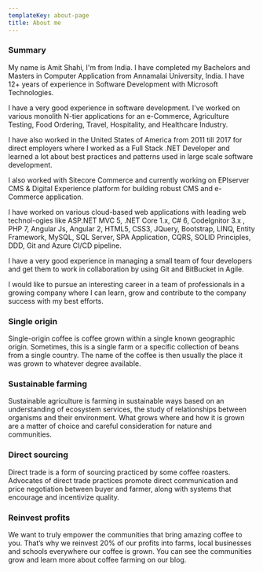 ```yaml
---
templateKey: about-page
title: About me
---
```

### Summary

My name is Amit Shahi, I'm from India. I have completed my Bachelors and Masters in Computer Application from Annamalai University, India. I have 12+ years of experience in Software Development with Microsoft Technologies.

I have a very good experience in software development. I've worked on various monolith N-tier applications for an e-Commerce, Agriculture Testing, Food Ordering, Travel, Hospitality, and Healthcare Industry. 

I have also worked in the United States of America from 2011 till 2017 for direct employers where I worked as a Full Stack .NET Developer and learned a lot about best practices and patterns used in large scale software development.

I also worked with Sitecore Commerce and currently working on EPIserver CMS & Digital Experience platform for building robust CMS and e-Commerce application.

I have worked on various cloud-based web applications with leading web technol-ogies like ASP.NET MVC 5, .NET Core 1.x, C# 6, CodeIgnitor 3.x , PHP 7, Angular Js, Angular 2, HTML5, CSS3, JQuery, Bootstrap, LINQ, Entity Framework, MySQL, SQL Server, SPA Application, CQRS, SOLID Principles, DDD, Git and Azure CI/CD pipeline.

I have a very good experience in managing a small team of four developers and get them to work in collaboration by using Git and BitBucket in Agile.

I would like to pursue an interesting career in a team of professionals in a growing company where I can learn, grow and contribute to the company success with my best efforts. 







### Single origin

Single-origin coffee is coffee grown within a single known geographic origin. Sometimes, this is a single farm or a specific collection of beans from a single country. The name of the coffee is then usually the place it was grown to whatever degree available.

### Sustainable farming

Sustainable agriculture is farming in sustainable ways based on an understanding of ecosystem services, the study of relationships between organisms and their environment. What grows where and how it is grown are a matter of choice and careful consideration for nature and communities.

### Direct sourcing

Direct trade is a form of sourcing practiced by some coffee roasters. Advocates of direct trade practices promote direct communication and price negotiation between buyer and farmer, along with systems that encourage and incentivize quality.

### Reinvest profits

We want to truly empower the communities that bring amazing coffee to you. That’s why we reinvest 20% of our profits into farms, local businesses and schools everywhere our coffee is grown. You can see the communities grow and learn more about coffee farming on our blog.
